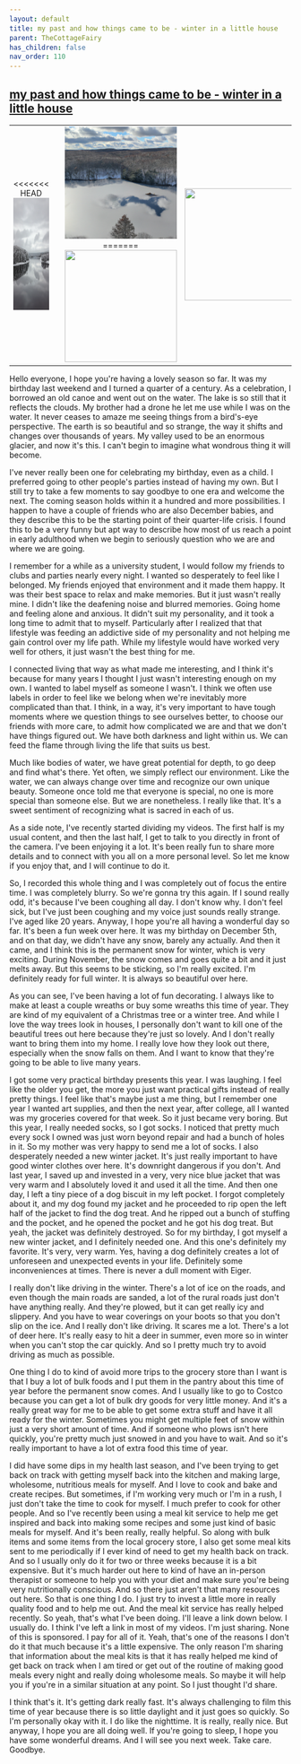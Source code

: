 ```yaml
---
layout: default
title: my past and how things came to be - winter in a little house
parent: TheCottageFairy
has_children: false
nav_order: 110
---
```


## [my past and how things came to be - winter in a little house](https://www.youtube.com/watch?v=BYbRGWJ5B-c)

<div>
<table align="center">
	<tr>
		<td align="center">
<<<<<<< HEAD
			<img src="../../assets/cottage_fairy_ai_generated_photos/my_past_and_how_things_came_to_be_-_winter_in_a_little_house-[BYbRGWJ5B-c]/generated_00.png" height="200" width="200"/>
		</td>
		<td align="center">
			<img src="../../assets/cottage_fairy_ai_generated_photos/my_past_and_how_things_came_to_be_-_winter_in_a_little_house-[BYbRGWJ5B-c]/generated_01.png" height="200" width="200"/>
		</td>
		<td align="center">
			<img src="../../assets/cottage_fairy_ai_generated_photos/my_past_and_how_things_came_to_be_-_winter_in_a_little_house-[BYbRGWJ5B-c]/generated_02.png" height="200" width="200"/>
=======
			<img src="../../posters/my_past_and_how_things_came_to_be_-_winter_in_a_little_house-[BYbRGWJ5B-c]/generated_00.png" height="200" width="200"/>
		</td>
		<td align="center">
			<img src="../../posters/my_past_and_how_things_came_to_be_-_winter_in_a_little_house-[BYbRGWJ5B-c]/generated_01.png" height="200" width="200"/>
		</td>
		<td align="center">
			<img src="../../posters/my_past_and_how_things_came_to_be_-_winter_in_a_little_house-[BYbRGWJ5B-c]/generated_02.png" height="200" width="200"/>
>>>>>>> ffe52613361410ad9d371a0f80e81de4dd24175f
		</td>
	</tr>
</table>
</div>

Hello everyone, I hope you're having a lovely season so far. It was my birthday last weekend and I turned a quarter of a century. As a celebration, I borrowed an old canoe and went out on the water. The lake is so still that it reflects the clouds. My brother had a drone he let me use while I was on the water. It never ceases to amaze me seeing things from a bird's-eye perspective. The earth is so beautiful and so strange, the way it shifts and changes over thousands of years. My valley used to be an enormous glacier, and now it's this. I can't begin to imagine what wondrous thing it will become.

I've never really been one for celebrating my birthday, even as a child. I preferred going to other people's parties instead of having my own. But I still try to take a few moments to say goodbye to one era and welcome the next. The coming season holds within it a hundred and more possibilities. I happen to have a couple of friends who are also December babies, and they describe this to be the starting point of their quarter-life crisis. I found this to be a very funny but apt way to describe how most of us reach a point in early adulthood when we begin to seriously question who we are and where we are going.

I remember for a while as a university student, I would follow my friends to clubs and parties nearly every night. I wanted so desperately to feel like I belonged. My friends enjoyed that environment and it made them happy. It was their best space to relax and make memories. But it just wasn't really mine. I didn't like the deafening noise and blurred memories. Going home and feeling alone and anxious. It didn't suit my personality, and it took a long time to admit that to myself. Particularly after I realized that that lifestyle was feeding an addictive side of my personality and not helping me gain control over my life path. While my lifestyle would have worked very well for others, it just wasn't the best thing for me.

I connected living that way as what made me interesting, and I think it's because for many years I thought I just wasn't interesting enough on my own. I wanted to label myself as someone I wasn't. I think we often use labels in order to feel like we belong when we're inevitably more complicated than that. I think, in a way, it's very important to have tough moments where we question things to see ourselves better, to choose our friends with more care, to admit how complicated we are and that we don't have things figured out. We have both darkness and light within us. We can feed the flame through living the life that suits us best.

Much like bodies of water, we have great potential for depth, to go deep and find what's there. Yet often, we simply reflect our environment. Like the water, we can always change over time and recognize our own unique beauty. Someone once told me that everyone is special, no one is more special than someone else. But we are nonetheless. I really like that. It's a sweet sentiment of recognizing what is sacred in each of us.

As a side note, I've recently started dividing my videos. The first half is my usual content, and then the last half, I get to talk to you directly in front of the camera. I've been enjoying it a lot. It's been really fun to share more details and to connect with you all on a more personal level. So let me know if you enjoy that, and I will continue to do it.

So, I recorded this whole thing and I was completely out of focus the entire time. I was completely blurry. So we're gonna try this again. If I sound really odd, it's because I've been coughing all day. I don't know why. I don't feel sick, but I've just been coughing and my voice just sounds really strange. I've aged like 20 years. Anyway, I hope you're all having a wonderful day so far. It's been a fun week over here. It was my birthday on December 5th, and on that day, we didn't have any snow, barely any actually. And then it came, and I think this is the permanent snow for winter, which is very exciting. During November, the snow comes and goes quite a bit and it just melts away. But this seems to be sticking, so I'm really excited. I'm definitely ready for full winter. It is always so beautiful over here.

As you can see, I've been having a lot of fun decorating. I always like to make at least a couple wreaths or buy some wreaths this time of year. They are kind of my equivalent of a Christmas tree or a winter tree. And while I love the way trees look in houses, I personally don't want to kill one of the beautiful trees out here because they're just so lovely. And I don't really want to bring them into my home. I really love how they look out there, especially when the snow falls on them. And I want to know that they're going to be able to live many years.

I got some very practical birthday presents this year. I was laughing. I feel like the older you get, the more you just want practical gifts instead of really pretty things. I feel like that's maybe just a me thing, but I remember one year I wanted art supplies, and then the next year, after college, all I wanted was my groceries covered for that week. So it just became very boring. But this year, I really needed socks, so I got socks. I noticed that pretty much every sock I owned was just worn beyond repair and had a bunch of holes in it. So my mother was very happy to send me a lot of socks. I also desperately needed a new winter jacket. It's just really important to have good winter clothes over here. It's downright dangerous if you don't. And last year, I saved up and invested in a very, very nice blue jacket that was very warm and I absolutely loved it and used it all the time. And then one day, I left a tiny piece of a dog biscuit in my left pocket. I forgot completely about it, and my dog found my jacket and he proceeded to rip open the left half of the jacket to find the dog treat. And he ripped out a bunch of stuffing and the pocket, and he opened the pocket and he got his dog treat. But yeah, the jacket was definitely destroyed. So for my birthday, I got myself a new winter jacket, and I definitely needed one. And this one's definitely my favorite. It's very, very warm. Yes, having a dog definitely creates a lot of unforeseen and unexpected events in your life. Definitely some inconveniences at times. There is never a dull moment with Eiger.

I really don't like driving in the winter. There's a lot of ice on the roads, and even though the main roads are sanded, a lot of the rural roads just don't have anything really. And they're plowed, but it can get really icy and slippery. And you have to wear coverings on your boots so that you don't slip on the ice. And I really don't like driving. It scares me a lot. There's a lot of deer here. It's really easy to hit a deer in summer, even more so in winter when you can't stop the car quickly. And so I pretty much try to avoid driving as much as possible.

One thing I do to kind of avoid more trips to the grocery store than I want is that I buy a lot of bulk foods and I put them in the pantry about this time of year before the permanent snow comes. And I usually like to go to Costco because you can get a lot of bulk dry goods for very little money. And it's a really great way for me to be able to get some extra stuff and have it all ready for the winter. Sometimes you might get multiple feet of snow within just a very short amount of time. And if someone who plows isn't here quickly, you're pretty much just snowed in and you have to wait. And so it's really important to have a lot of extra food this time of year.

I did have some dips in my health last season, and I've been trying to get back on track with getting myself back into the kitchen and making large, wholesome, nutritious meals for myself. And I love to cook and bake and create recipes. But sometimes, if I'm working very much or I'm in a rush, I just don't take the time to cook for myself. I much prefer to cook for other people. And so I've recently been using a meal kit service to help me get inspired and back into making some recipes and some just kind of basic meals for myself. And it's been really, really helpful. So along with bulk items and some items from the local grocery store, I also get some meal kits sent to me periodically if I ever kind of need to get my health back on track. And so I usually only do it for two or three weeks because it is a bit expensive. But it's much harder out here to kind of have an in-person therapist or someone to help you with your diet and make sure you're being very nutritionally conscious. And so there just aren't that many resources out here. So that is one thing I do. I just try to invest a little more in really quality food and to help me out. And the meal kit service has really helped recently. So yeah, that's what I've been doing. I'll leave a link down below. I usually do. I think I've left a link in most of my videos. I'm just sharing. None of this is sponsored. I pay for all of it. Yeah, that's one of the reasons I don't do it that much because it's a little expensive. The only reason I'm sharing that information about the meal kits is that it has really helped me kind of get back on track when I am tired or get out of the routine of making good meals every night and really doing wholesome meals. So maybe it will help you if you're in a similar situation at any point. So I just thought I'd share.

I think that's it. It's getting dark really fast. It's always challenging to film this time of year because there is so little daylight and it just goes so quickly. So I'm personally okay with it. I do like the nighttime. It is really, really nice. But anyway, I hope you are all doing well. If you're going to sleep, I hope you have some wonderful dreams. And I will see you next week. Take care. Goodbye.